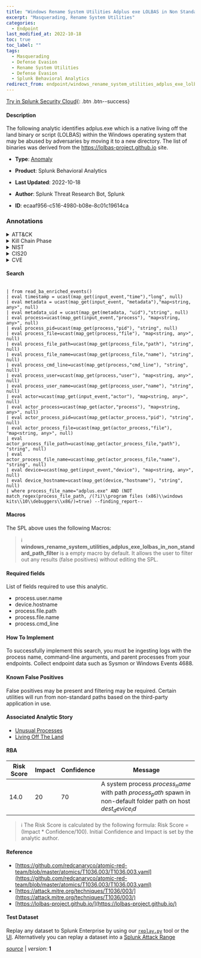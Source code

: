 ```yaml
---
title: "Windows Rename System Utilities Adplus exe LOLBAS in Non Standard Path"
excerpt: "Masquerading, Rename System Utilities"
categories:
  - Endpoint
last_modified_at: 2022-10-18
toc: true
toc_label: ""
tags:
  - Masquerading
  - Defense Evasion
  - Rename System Utilities
  - Defense Evasion
  - Splunk Behavioral Analytics
redirect_from: endpoint/windows_rename_system_utilities_adplus_exe_lolbas_in_non_standard_path/
---
```




[Try in Splunk Security Cloud](https://www.splunk.com/en_us/cyber-security.html){: .btn .btn--success}

#### Description

The following analytic identifies adplus.exe which is a native living off the land binary or script (LOLBAS) within the Windows operating system that may be abused by adversaries by moving it to a new directory. The list of binaries was derived from the https://lolbas-project.github.io site.

- **Type**: [Anomaly](https://github.com/splunk/security_content/wiki/Detection-Analytic-Types)
- **Product**: Splunk Behavioral Analytics

- **Last Updated**: 2022-10-18
- **Author**: Splunk Threat Research Bot, Splunk
- **ID**: ecaaf956-c516-4980-b08e-8c01c19614ca

### Annotations
<details>
  <summary>ATT&CK</summary>

<div markdown="1">

#### [ATT&CK](https://attack.mitre.org/)

| ID          | Technique   | Tactic         |
| ----------- | ----------- |--------------- |
| [T1036](https://attack.mitre.org/techniques/T1036/) | Masquerading | Defense Evasion |

| [T1036.003](https://attack.mitre.org/techniques/T1036/003/) | Rename System Utilities | Defense Evasion |

</div>
</details>


<details>
  <summary>Kill Chain Phase</summary>

<div markdown="1">

* Exploitation


</div>
</details>


<details>
  <summary>NIST</summary>

<div markdown="1">

* DE.AE



</div>
</details>

<details>
  <summary>CIS20</summary>

<div markdown="1">

* CIS 10



</div>
</details>

<details>
  <summary>CVE</summary>

<div markdown="1">


</div>
</details>


#### Search

```
 
| from read_ba_enriched_events() 
| eval timestamp = ucast(map_get(input_event,"time"),"long", null) 
| eval metadata = ucast(map_get(input_event, "metadata"),"map<string, any>", null) 
| eval metadata_uid = ucast(map_get(metadata, "uid"),"string", null) 
| eval process=ucast(map_get(input_event,"process"), "map<string, any>", null) 
| eval process_pid=ucast(map_get(process,"pid"), "string", null) 
| eval process_file=ucast(map_get(process,"file"), "map<string, any>", null) 
| eval process_file_path=ucast(map_get(process_file,"path"), "string", null) 
| eval process_file_name=ucast(map_get(process_file,"name"), "string", null) 
| eval process_cmd_line=ucast(map_get(process,"cmd_line"), "string", null) 
| eval process_user=ucast(map_get(process,"user"), "map<string, any>", null) 
| eval process_user_name=ucast(map_get(process_user,"name"), "string", null) 
| eval actor=ucast(map_get(input_event,"actor"), "map<string, any>", null) 
| eval actor_process=ucast(map_get(actor,"process"), "map<string, any>", null) 
| eval actor_process_pid=ucast(map_get(actor_process,"pid"), "string", null) 
| eval actor_process_file=ucast(map_get(actor_process,"file"), "map<string, any>", null) 
| eval actor_process_file_path=ucast(map_get(actor_process_file,"path"), "string", null) 
| eval actor_process_file_name=ucast(map_get(actor_process_file,"name"), "string", null) 
| eval device=ucast(map_get(input_event,"device"), "map<string, any>", null) 
| eval device_hostname=ucast(map_get(device,"hostname"), "string", null) 
| where process_file_name="adplus.exe" AND (NOT match_regex(process_file_path, /(?i)\\program files (x86)\\windows kits\\10\\debuggers\\x86/)=true) --finding_report--
```

#### Macros
The SPL above uses the following Macros:

> :information_source:
> **windows_rename_system_utilities_adplus_exe_lolbas_in_non_standard_path_filter** is a empty macro by default. It allows the user to filter out any results (false positives) without editing the SPL.



#### Required fields
List of fields required to use this analytic.
* process.user.name
* device.hostname
* process.file.path
* process.file.name
* process.cmd_line



#### How To Implement
To successfully implement this search, you must be ingesting logs with the process name, command-line arguments, and parent processes from your endpoints. Collect endpoint data such as Sysmon or Windows Events 4688.
#### Known False Positives
False positives may be present and filtering may be required. Certain utilities will run from non-standard paths based on the third-party application in use.

#### Associated Analytic Story
* [Unusual Processes](/stories/unusual_processes)
* [Living Off The Land](/stories/living_off_the_land)




#### RBA

| Risk Score  | Impact      | Confidence   | Message      |
| ----------- | ----------- |--------------|--------------|
| 14.0 | 20 | 70 | A system process $process_name$ with path $process_path$ spawn in non-default folder path on host $dest_device_id$ |


> :information_source:
> The Risk Score is calculated by the following formula: Risk Score = (Impact * Confidence/100). Initial Confidence and Impact is set by the analytic author.


#### Reference

* [https://github.com/redcanaryco/atomic-red-team/blob/master/atomics/T1036.003/T1036.003.yaml](https://github.com/redcanaryco/atomic-red-team/blob/master/atomics/T1036.003/T1036.003.yaml)
* [https://attack.mitre.org/techniques/T1036/003/](https://attack.mitre.org/techniques/T1036/003/)
* [https://lolbas-project.github.io/](https://lolbas-project.github.io/)



#### Test Dataset
Replay any dataset to Splunk Enterprise by using our [`replay.py`](https://github.com/splunk/attack_data#using-replaypy) tool or the [UI](https://github.com/splunk/attack_data#using-ui).
Alternatively you can replay a dataset into a [Splunk Attack Range](https://github.com/splunk/attack_range#replay-dumps-into-attack-range-splunk-server)




[*source*](https://github.com/splunk/security_content/tree/develop/detections/endpoint/windows_rename_system_utilities_adplus_exe_lolbas_in_non_standard_path.yml) \| *version*: **1**